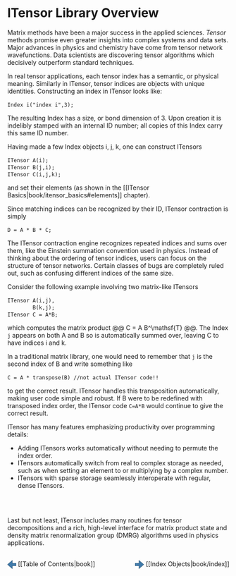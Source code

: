 # ITensor Library Overview

Matrix methods have been a major success in the applied sciences.
*Tensor* methods promise even greater insights
into complex systems and data sets.
Major advances in physics and chemistry have come from
tensor network wavefunctions.
Data scientists are discovering tensor algorithms
which decisively outperform standard techniques.

In real tensor applications, each tensor index has
a semantic, or physical meaning. 
Similarly in ITensor, tensor indices are objects with
unique identities. Constructing an index in ITensor looks like:

    Index i("index i",3);

The resulting Index has a size, or bond dimension of 3. Upon creation it is 
indelibly stamped with an internal ID number; all copies of this Index
carry this same ID number.

Having made a few Index objects i, j, k, one can construct ITensors

    ITensor A(i);
    ITensor B(j,i);
    ITensor C(i,j,k);

and set their elements (as shown in the [[ITensor Basics|book/itensor_basics#elements]] chapter).

Since matching indices can be recognized by their ID, ITensor contraction
is simply

    D = A * B * C;

The ITensor contraction
engine recognizes repeated indices and sums 
over them, like the Einstein summation convention used
in physics. Instead of thinking about the ordering of tensor indices,
users can focus on the structure of tensor networks.
Certain classes of bugs are completely ruled out, such as confusing
different indices of the same size.

Consider the following example involving two matrix-like ITensors 

    ITensor A(i,j),
            B(k,j);
    ITensor C = A*B;

which computes the matrix product @@ C = A B^\mathsf{T} @@.
The Index <code style="border:none;">j</code> appears on both A and B so is automatically summed over,
leaving C to have indices i and k.

In a traditional matrix library, one would need to remember that <code style="border:none;">j</code> is
the second index of B and write something like 

    C = A * transpose(B) //not actual ITensor code!!

to get the correct result. ITensor handles this transposition automatically, 
making user code simple and robust. If B were to be redefined
with transposed index order, the ITensor code `C=A*B` would continue to give the correct result.

ITensor has many features emphasizing productivity
over programming details:
* Adding ITensors works automatically without 
needing to permute the index order. 
* ITensors automatically switch from real to complex storage as needed,
such as when setting an element to or multiplying by a complex number.
* ITensors with sparse storage seamlessly interoperate with regular, dense
ITensors.
<br/>
<br/>

Last but not least, ITensor includes many routines for tensor decompositions
and a rich, high-level interface for matrix product state and density matrix 
renormalization group (DMRG) algorithms used in physics applications.
<br/>
<br/>

<span style="float:left;"><img src="docs/book/images/left_arrow.png" width="20px" style="vertical-align:middle;"/> 
[[Table of Contents|book]]
</span>
<span style="float:right;"><img src="docs/book/images/right_arrow.png" width="20px" style="vertical-align:middle;"/> 
[[Index Objects|book/index]]
</span>

